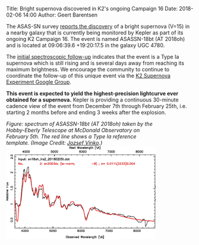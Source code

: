 Title: Bright supernova discovered in K2's ongoing Campaign 16
Date: 2018-02-06 14:00
Author: Geert Barentsen

The ASAS-SN survey [reports the discovery](http://www.astronomerstelegram.org/?read=11253)
of a bright supernova (V=15) in a nearby galaxy
that is currently being monitored by Kepler
as part of its ongoing K2 Campaign 16.
The event is named ASASSN-18bt (AT 2018oh) and is located
at 09:06:39.6 +19:20:17.5 in the galaxy UGC 4780.

The [initial spectroscopic follow-up](https://groups.google.com/d/msg/k2sn/PZPtW6myNjs/btW_E3BIAwAJ) indicates that the event
is a Type Ia supernova which is still rising
and is several days away from reaching its maximum brightness.
We encourage the community to continue to coordinate the follow-up
of this unique event via the [K2 Supernova Experiment Google Group](https://groups.google.com/forum/#!topic/k2sn/PZPtW6myNjs).

**This event is expected to yield the highest-precision lightcurve ever obtained for a supernova.**
Kepler is providing a continuous 30-minute cadence view of the event
from December 7th through February 25th,
i.e. starting 2 months before and ending 3 weeks after the explosion.


<div class="thumbnail" style="width: 80%">
<div >
<i>Figure: spectrum of ASASSN-18bt (AT 2018oh) taken by the Hobby-Eberly Telescope at McDonald Observatory on February 5th.
The red line shows a Type Ia reference template. (Image Credit: <a href="https://twitter.com/JozsefVinko/status/960619297805668353">Jozsef Vinko</a>.)</i>
</div>
<a href="c16-2018oh-spectrum.jpg"><img src="images/news/c16-2018oh-spectrum.jpg" class="img-responsive"></a>
</div>
